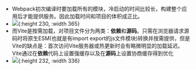 - Webpack初次编译时要加载所有的模块，冷启动的时间比较长，构建整个应用后才能提供服务。因此加载时间和项目的体积成正比。
- ![](https://huolala.feishu.cn/space/api/box/stream/download/asynccode/?code=NGJmYmE3OTUwNGYwMTVkMWRlNDA4MmVkMTA5ZTkwYmZfSUxldjB0ejVBTDF3MlN1eVhnVHRZWXNBU0drcmp3cjFfVG9rZW46Q3B5cWJOUU1Db3ZhQmt4eVdDd2NndTVmbkdjXzE3MTA0MDYzNjU6MTcxMDQwOTk2NV9WNA){:height 230, :width 365}
- 而Vite是按需加载，对项目文件分为两类：**依赖**和**源码**。只需在浏览器请求源码时将原生ESM(也就是有import export的js文件模块)转换并按需提供，但是Vite的缺点是：首次访问Vite服务器或热更新时会有略微明显的加载延迟。Vite通过在**依赖**代码上设置强缓存以及在**源码**上设置协商缓存得到优化
- ![](https://huolala.feishu.cn/space/api/box/stream/download/asynccode/?code=OTgyMjg2MzMxNjhkNzExMjhmODE2M2EzMmY4ZGQzYzJfZDNhUFYxSjZiTHcxdWROcDBjQVAwbzN6bzZRT2lIZ3lfVG9rZW46SlRTQWI3ejNTb2FzM3d4MlhRN2NsejFvbjBmXzE3MTA0MDYzNjU6MTcxMDQwOTk2NV9WNA){:height 232, :width 336}
